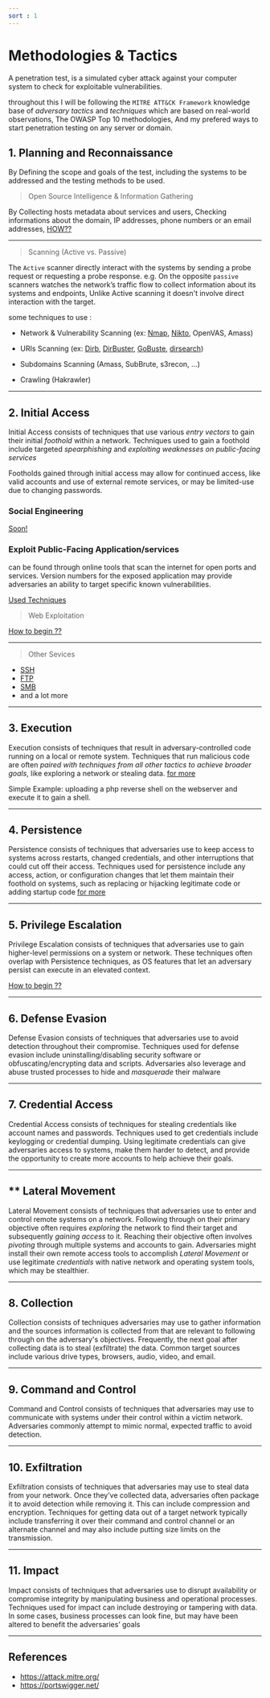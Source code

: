 ```yaml
---
sort : 1
---
```


# Methodologies & Tactics

A penetration test, is a simulated cyber attack against your computer system to check for exploitable vulnerabilities. 

throughout this I will be following the `MITRE ATT&CK Framework` knowledge base of *adversary tactics* and *techniques* which are based on real-world observations, The OWASP Top 10 methodologies, And my prefered ways to start penetration testing on any server or domain.


## 1. Planning and Reconnaissance

By Defining the scope and goals of the test, including the systems to be addressed and the testing methods to be used. 

> Open Source Intelligence & Information Gathering

By Collecting hosts metadata about services and users, Checking informations about the domain, IP addresses, phone numbers or an email addresses, [HOW??](#)


---


> Scanning (Active vs. Passive) 

The `Active` scanner directly interact with the systems by sending a probe request or requesting a probe response. e.g.
On the opposite `passive` scanners watches the network’s traffic flow to collect information about its systems and endpoints, Unlike Active scanning it doesn't involve direct interaction with the target.

some techniques to use :

* Network & Vulnerability Scanning (ex: [Nmap](#), [Nikto](#), OpenVAS, Amass)

* URIs Scanning (ex: [Dirb](#), [DirBuster](#), [GoBuste](#), [dirsearch](#))

* Subdomains Scanning (Amass, SubBrute, s3recon, ...)

* Crawling (Hakrawler)

---

## 2. Initial Access 

Initial Access consists of techniques that use various *entry vectors* to gain their initial *foothold* within a network. Techniques used to gain a foothold include targeted _spearphishing_ and _exploiting weaknesses on public-facing services_

Footholds gained through initial access may allow for continued access, like valid accounts and use of external remote services, or may be limited-use due to changing passwords.

### Social Engineering

[Soon!](#)

### Exploit Public-Facing Application/services

can be found through online tools that scan the internet for open ports and services. Version numbers for the exposed application may provide adversaries an ability to target specific known vulnerabilities.

[Used Techniques](https://attack.mitre.org/groups/G0034/) 

> Web Exploitation

[How to begin ??](#)

---

> Other Sevices 

* [SSH](#) 
* [FTP](#) 
* [SMB](#)
* and a lot more 

---

## 3. Execution

Execution consists of techniques that result in adversary-controlled code running on a local or remote system. 
Techniques that run malicious code are often *paired with techniques from all other tactics to achieve broader goals*, like exploring a network or stealing data. [for more](https://attack.mitre.org/tactics/TA0002/)

Simple Example: uploading a php reverse shell on the webserver and execute it to gain a shell.  


---

## 4. Persistence

Persistence consists of techniques that adversaries use to keep access to systems across restarts, changed credentials, and other interruptions that could cut off their access. 
Techniques used for persistence include any access, action, or configuration changes that let them maintain their foothold on systems, such as replacing or hijacking legitimate code or adding startup code [for more](https://attack.mitre.org/tactics/TA0003/)

---

## 5. Privilege Escalation

Privilege Escalation consists of techniques that adversaries use to gain higher-level permissions on a system or network. These techniques often overlap with Persistence techniques, as OS features that let an adversary persist can execute in an elevated context. 

[How to begin ??](https://o54ma-4l5h4r1f.github.io/Penetration%20Testing/Privilege%20Escalation/)

---

## 6. Defense Evasion

Defense Evasion consists of techniques that adversaries use to avoid detection throughout their compromise. Techniques used for defense evasion include uninstalling/disabling security software or obfuscating/encrypting data and scripts. Adversaries also leverage and abuse trusted processes to hide and *masquerade* their malware

---

## 7. Credential Access

Credential Access consists of techniques for stealing credentials like account names and passwords. Techniques used to get credentials include keylogging or credential dumping. Using legitimate credentials can give adversaries access to systems, make them harder to detect, and provide the opportunity to create more accounts to help achieve their goals.

---

## ** Lateral Movement

Lateral Movement consists of techniques that adversaries use to enter and control remote systems on a network. Following through on their primary objective often requires *exploring* the network to find their target and subsequently *gaining access* to it. Reaching their objective often involves *pivoting* through multiple systems and accounts to gain. Adversaries might install their own remote access tools to accomplish *Lateral Movement* or use legitimate *credentials* with native network and operating system tools, which may be stealthier. 

---

## 8. Collection

Collection consists of techniques adversaries may use to gather information and the sources information is collected from that are relevant to following through on the adversary's objectives. Frequently, the next goal after collecting data is to steal (exfiltrate) the data. Common target sources include various drive types, browsers, audio, video, and email.

---

## 9. Command and Control

Command and Control consists of techniques that adversaries may use to communicate with systems under their control within a victim network. Adversaries commonly attempt to mimic normal, expected traffic to avoid detection.

---

## 10. Exfiltration

Exfiltration consists of techniques that adversaries may use to steal data from your network. Once they’ve collected data, adversaries often package it to avoid detection while removing it. This can include compression and encryption. Techniques for getting data out of a target network typically include transferring it over their command and control channel or an alternate channel and may also include putting size limits on the transmission.

---

## 11. Impact 

Impact consists of techniques that adversaries use to disrupt availability or compromise integrity by manipulating business and operational processes. Techniques used for impact can include destroying or tampering with data. In some cases, business processes can look fine, but may have been altered to benefit the adversaries’ goals


---

## References

* https://attack.mitre.org/
* https://portswigger.net/
